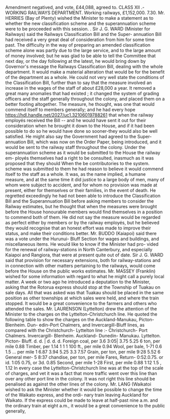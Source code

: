 Amendment negatived, and vote, £44,088, agreed to. CLASS XII .- WORKING RAILWAYS DEPARTMENT. Working railways, £1,152,000. 7.30. Mr. HERRIES (Bay of Plenty) wished the Minister to make a statement as to whether the new classification scheme and the superannuation scheme were to be proceeded with this session. . Sir J. G. WARD (Minister for Railways) said the Railways Classification Bill and the Super- annuation Bill had received a very great deal of consideration from him for some time past. The difficulty in the way of preparing an amended classification scheme alone was partly due to the large service, and to the large amount of money involved; but he was glad to be able to tell the Committee that next day, or the day following at the latest, he would bring down by Governor's message the Railways Classification Bill, dealing with the whole department. It would make a material alteration that would be for the benefit of the department as a whole. He could not very well state the conditions of the Classification Bill, further than to say that the measure involved an increase in the wages of the staff of about £28,000 a year. It removed a great many anomalies that had existed ; it changed the system of grading officers and the staff generally throughout the colony, and placed them on a better footing altogether. The measure, he thought, was one that would commend itself to members generally; and he had every hope https://hdl.handle.net/2027/uc1.32106019788261 that when the railway employés received the Bill -- and he would have sent it out for their consideration when he brought it down to the House, and if it had been possible to do so he would have done so sooner-they would also be well satisfied. He might also say the Government had agreed to the Super- annuation Bill, which was now on the Order Paper, being introduced, and it would be sent to the railway staff throughout the colony. Under the superannuation scheme as it would be submitted to the House the railway em- ployés themselves had a right to be consulted, inasmuch as it was proposed that they should When the be contributories to the system. scheme was submitted to them he had reason to believe it would commend itself to the staff as a whole. It was, as the name implied, a humane measure, and at the same time it did justice to a large body of men, many of whom were subject to accident, and for whom no provision was made at present, either for themselves or their families, in the event of death. He regretted exceedingly he had not been able to introduce the Classification Bill and the Superannuation Bill before asking members to consider the Railway estimates, but he thought that when the measures were brought before the House honourable members would find themselves in a position to commend both of them. He did not say the measure would be regarded as perfect either by members or by the railway employés, but he believed they would recognise that an honest effort was made to improve their status, and make their conditions better. Mr. BUDDO (Kaiapoi) said there was a vote under the Hurunui- Bluff Section for wages and buildings, and miscellaneous items. He would like to know if the Minister had pro- vided for the renewal of railway-stations in North Canterbury, and especially Kaiapoi and Rangiora, that were at present quite out of date. Sir J. G. WARD said that provision for necessary extensions, both for railway-stations and in connection with other matters pertaining to the railways, would come before the House on the public works estimates. Mr. MASSEY (Franklin) wished for some information with regard to what he might call a purely local matter. A week or two ago he introduced a deputation to the Minister, asking that the Rotorua express should stop at the Township of Tuakau on sale days. All that was asked was that Tuakau should be placed in the same position as other townships at which sales were held, and where the train stopped. It would be a great convenience to the farmers and others who attended the sales. Mr. LAURENSON (Lyttelton) drew the attention of the Minister to the charges on the Lyttelton-Christchurch line. He quoted the following table to show the charges on the Auckland-Manukau, Picton-Blenheim. Dun- edin-Port Chalmers, and Invercargill-Bluff lines, as compared with the Christchurch- Lyttelton line :- Christchurch- Port Chalmers. Invercargill- Blenheim. Auckland- Dunedin- Manukau. Lyttelton. Picton- Bluff. d. d. \| d. d. d. Foreign coal, per 3.6 3:05\| 3.75 5.25 6 ton, per mile 0.88 Timber, per 1.14 1 1 1 100 ft., per mile 0.94 Wool, per bale, 1-71 0.6 1.5 ... per mile 1 6.87 3.94 5.25 3.3 7.57 Grain, per ton, per mile 9:28 5.52 6 General mer- 5 8:37 chandise, per ton, per mile Fares, Return- 0:52.0.75. or id. 1:05 0.75, or 3d. 0.85 Second, per mile 1-28 First, per mile 0.88 1:12 1.5 , 1.12 In every case the Lyttelton-Christchurch line was at the top of the scale of charges, and vet it was a fact that more traffic went over this line than over any other port line in the colony. It was not right this line should be penalised as against the other lines of the colony. Mr. LANG (Waikatoi wished to ask the Minister whether it would be possible to change the time of the Waikato express, and the ordi- nary train leaving Auckland for Waikato. If the express could be made to leave at half-past nine a.m. and the ordinary train at eight a.m., it would be a great convenience to the public generally, 